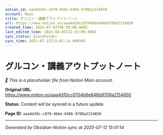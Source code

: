 ```yaml
---
notion_id: aaa4d10c-c070-4b6e-846b-9709a2154850
account: Main
title: グルコン・講義アウトプットノート
url: https://www.notion.so/aaa4d10cc0704b6e846b9709a2154850
created_time: 2024-07-02T06:59:00.000Z
last_edited_time: 2025-04-05T22:33:00.000Z
sync_status: placeholder
sync_time: 2025-07-12T15:01:14.998505
---
```


# グルコン・講義アウトプットノート

*🔄 This is a placeholder file from Notion Main account.*

**Original URL**: https://www.notion.so/aaa4d10cc0704b6e846b9709a2154850

**Status**: Content will be synced in a future update.

**Page ID**: `aaa4d10c-c070-4b6e-846b-9709a2154850`

---

*Generated by Obsidian-Notion sync at 2025-07-12 15:01:14*
